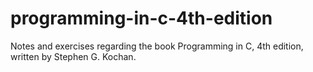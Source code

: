 # programming-in-c-4th-edition
Notes and exercises regarding the book Programming in C, 4th edition, written by Stephen G. Kochan.
